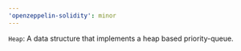 ```yaml
---
'openzeppelin-solidity': minor
---
```


`Heap`: A data structure that implements a heap based priority-queue.
